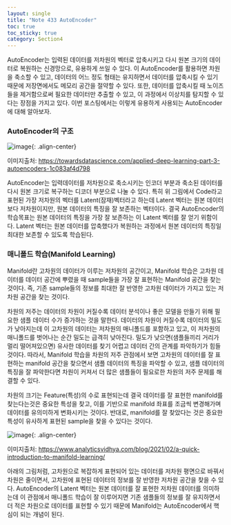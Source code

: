 ```yaml
---
layout: single
title: "Note 433 AutoEncoder"
toc: true
toc_sticky: true
category: Section4
---
```


AutoEncoder는 입력된 데이터를 저차원의 벡터로 압축시키고 다시 원본 크기의 데이터로 복원하는 신경망으로, 유용하게 쓰일 수 있다. 이 AutoEncoder를 활용하면 차원을 축소할 수 있고,
데이터의 어느 정도 형태는 유지하면서 데이터를 압축시킬 수 있기 때문에 저장면에서도 메모리 공간을 절약할 수 있다. 또한, 데이터를 압축시킬 때 노이즈들을 제거함으로써
필요한 데이터만 추출할 수 있고, 이 과정에서 이상치를 탐지할 수 있다는 장점을 가지고 있다. 이번 포스팅에서는 이렇게 유용하게 사용되는 AutoEncoder에 대해 알아보자.

### AutoEncoder의 구조

![image](https://user-images.githubusercontent.com/97672187/168503097-1ceabff9-c895-4878-86bf-fc0c31d8e25e.png){: .align-center}

이미지출처: https://towardsdatascience.com/applied-deep-learning-part-3-autoencoders-1c083af4d798

AutoEncoder는 입력데이터를 저차원으로 축소시키는 인코더 부분과 축소된 데이터를 다시 원본 크기로 복구하는 디코더 부분으로 나눌 수 있다. 특히 위 그림에서 Code라고 표현된 가장
저차원의 벡터를 Latent(잠재)벡터라고 하는데 Latent 벡터는 원본 데이터보다 저차원이지만, 원본 데이터의 특징을 잘 보존하는 벡터이다. 결국 AutoEncoder의 학습목표는 원본 데이터의
특징을 가장 잘 보존하는 이 Latent 벡터를 잘 얻기 위함이다.  Latent 벡터는 원본 데이터를 압축했다가 복원하는 과정에서 원본 데이터의 특징일 최대한 보존할 수 있도록 학습된다.


### 매니폴드 학습(Manifold Learning)
Manifold란 고차원의 데이터가 이루는 저차원의 공간이고, Manifold 학습은 고차원 데이터를 데이터 공간에 뿌렸을 때 sample들을 가장 잘 표현하는 Manifold 공간을 찾는 것이다. 즉,
기존 sample들의 정보를 최대한 잘 반영한 고차원 데이터가 가지고 있는 저차원 공간을 찾는 것이다. 

차원의 저주는 데이터의 차원이 커질수록 데이터 분석이나 좋은 모델을 만들기 위해 필요한 샘플 데이터 수가 증가하는 것을 말한다. 데이터의 차원이 커질수록 데이터의 밀도가 낮아지는데
이 고차원의 데이터는 저차원의 매니폴드를 포함하고 있고, 이 저차원의 매니폴드를 벗어나는 순간 밀도는 급격히 낮아진다. 밀도가 낮으면(샘플들끼리 거리가 멀리 떨어져있으면) 유사한 데이터를
찾기 어렵고 데이터 간의 관계를 파악하기가 힘들 것이다. 따라서, Manifold 학습을 차원의 저주 관점에서 보면 고차원의 데이터를
잘 표현하는 manifold 공간을 찾으면서 샘플 데이터의 특징을 파악할 수 있고, 샘플 데이터의 특징을 잘 파악한다면 차원이 커져서 더 많은 샘플들이 필요로한 차원의 저주 문제를 해결할 수 있다.

차원의 크기는 Feature(특성)의 수로 표현되는데 결국 데이터를 잘 표현한 manifold를 찾는다는것은 중요한 특성을 찾고, 이를 기반으로 manifold 좌표를 조금씩 변경해가며 데이터를 유의미하게
변화시키는 것이다. 반대로, manifold를 잘 찾았다는 것은 중요한 특성이 유사하게 표현된 sample을 찾을 수 있다는 것이다. 

![image](https://user-images.githubusercontent.com/97672187/168505598-7cae8777-6279-4c9b-bc4f-85bfbdec9a96.png){: .align-center}

이미지출처: https://www.analyticsvidhya.com/blog/2021/02/a-quick-introduction-to-manifold-learning/

아래의 그림처럼, 고차원으로 복잡하게 표현되어 있는 데이터를 저차원 평면으로 바꿔서 차원은 줄이면서, 고차원에 표현된 데이터의 정보를 잘 반영한 저차원 공간을 찾을 수 있다. 
AutoEncoder의 Latent 벡터는 원본 데이터를 잘 표현한 저차원 데이터를 의미하는데 이 관점에서 매니폴드 학습이 잘 이루어지면 기존 샘플들의 정보를 잘 유지하면서 더 적은 차원으로 
데이터를 표현할 수 있기 때문에 Manifold는 AutoEncoder에서 핵심이 되는 개념이 된다.




